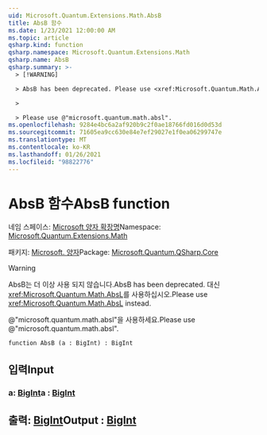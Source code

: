 ```yaml
---
uid: Microsoft.Quantum.Extensions.Math.AbsB
title: AbsB 함수
ms.date: 1/23/2021 12:00:00 AM
ms.topic: article
qsharp.kind: function
qsharp.namespace: Microsoft.Quantum.Extensions.Math
qsharp.name: AbsB
qsharp.summary: >-
  > [!WARNING]

  > AbsB has been deprecated. Please use <xref:Microsoft.Quantum.Math.AbsL> instead.

  >

  > Please use @"microsoft.quantum.math.absl".
ms.openlocfilehash: 9284e4bc6a2af920b9c2f0ae18766fd016d0d53d
ms.sourcegitcommit: 71605ea9cc630e84e7ef29027e1f0ea06299747e
ms.translationtype: MT
ms.contentlocale: ko-KR
ms.lasthandoff: 01/26/2021
ms.locfileid: "98822776"
---
```

# <a name="absb-function"></a><span data-ttu-id="5b782-102">AbsB 함수</span><span class="sxs-lookup"><span data-stu-id="5b782-102">AbsB function</span></span>

<span data-ttu-id="5b782-103">네임 스페이스: [Microsoft 양자 확장명](xref:Microsoft.Quantum.Extensions.Math)</span><span class="sxs-lookup"><span data-stu-id="5b782-103">Namespace: [Microsoft.Quantum.Extensions.Math](xref:Microsoft.Quantum.Extensions.Math)</span></span>

<span data-ttu-id="5b782-104">패키지: [Microsoft. 양자](https://nuget.org/packages/Microsoft.Quantum.QSharp.Core)</span><span class="sxs-lookup"><span data-stu-id="5b782-104">Package: [Microsoft.Quantum.QSharp.Core](https://nuget.org/packages/Microsoft.Quantum.QSharp.Core)</span></span>


> [!WARNING]
> <span data-ttu-id="5b782-105">AbsB는 더 이상 사용 되지 않습니다.</span><span class="sxs-lookup"><span data-stu-id="5b782-105">AbsB has been deprecated.</span></span> <span data-ttu-id="5b782-106">대신 <xref:Microsoft.Quantum.Math.AbsL>를 사용하십시오.</span><span class="sxs-lookup"><span data-stu-id="5b782-106">Please use <xref:Microsoft.Quantum.Math.AbsL> instead.</span></span>
>
> <span data-ttu-id="5b782-107">@"microsoft.quantum.math.absl"을 사용하세요.</span><span class="sxs-lookup"><span data-stu-id="5b782-107">Please use @"microsoft.quantum.math.absl".</span></span>



```qsharp
function AbsB (a : BigInt) : BigInt
```


## <a name="input"></a><span data-ttu-id="5b782-108">입력</span><span class="sxs-lookup"><span data-stu-id="5b782-108">Input</span></span>

### <a name="a--bigint"></a><span data-ttu-id="5b782-109">a: [BigInt](xref:microsoft.quantum.lang-ref.bigint)</span><span class="sxs-lookup"><span data-stu-id="5b782-109">a : [BigInt](xref:microsoft.quantum.lang-ref.bigint)</span></span>





## <a name="output--bigint"></a><span data-ttu-id="5b782-110">출력: [BigInt](xref:microsoft.quantum.lang-ref.bigint)</span><span class="sxs-lookup"><span data-stu-id="5b782-110">Output : [BigInt](xref:microsoft.quantum.lang-ref.bigint)</span></span>

